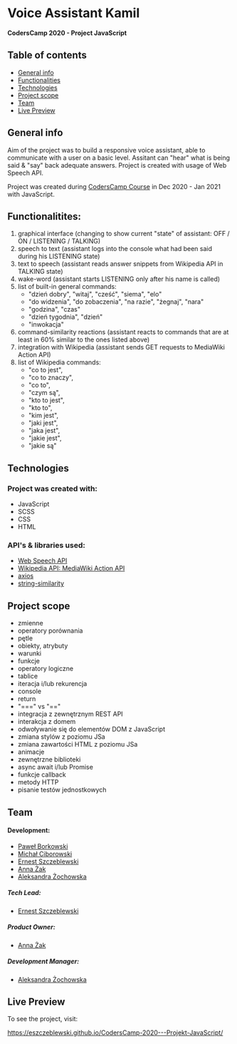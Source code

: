 # Voice Assistant Kamil
**CodersCamp 2020 - Project JavaScript** 

## Table of contents
* [General info](#general-info)
* [Functionalities](#functionalities)
* [Technologies](#technologies)
* [Project scope](#project-scope)
* [Team](#team)
* [Live Preview](#live-preview)

## General info
Aim of the project was to build a responsive voice assistant, able to communicate with a user on a basic level.
Assitant can "hear" what is being said & "say" back adequate answers. Project is created with usage of Web Speech API.

Project was created during [CodersCamp Course](https://coderscamp.edu.pl) in Dec 2020 - Jan 2021 with JavaScript.

## Functionalitites:
1. graphical interface (changing to show current "state" of assistant: OFF / ON / LISTENING / TALKING)
2. speech to text (assistant logs into the console what had been said during his LISTENING state)
3. text to speech (assistant reads answer snippets from Wikipedia API in TALKING state)
4. wake-word (assistant starts LISTENING only after his name is called)
5. list of built-in general commands:
    - "dzień dobry", "witaj", "cześć", "siema", "elo"
    - "do widzenia", "do zobaczenia", "na razie", "żegnaj", "nara"
    - "godzina", "czas"
    - "dzień tygodnia", "dzień"
    - "inwokacja"
6. command-similarity reactions (assistant reacts to commands that are at least in 60% similar to the ones listed above)
7. integration with Wikipedia (assistant sends GET requests to MediaWiki Action API)
8. list of Wikipedia commands:
    - "co to jest",
    - "co to znaczy",
    - "co to",
    - "czym są",
    - "kto to jest",
    - "kto to",
    - "kim jest",
    - "jaki jest",
    - "jaka jest",
    - "jakie jest",
    - "jakie są"

## Technologies
### Project was created with:
* JavaScript
* SCSS
* CSS
* HTML

### API's & libraries used:
* [Web Speech API](https://github.com/axios/axios)
* [Wikipedia API: MediaWiki Action API](https://github.com/axios/axios)
* [axios](https://github.com/axios/axios)
* [string-similarity](https://www.npmjs.com/package/string-similarity)

## Project scope
- zmienne
- operatory porównania
- pętle
- obiekty, atrybuty
- warunki
- funkcje
- operatory logiczne
- tablice
- iteracja i/lub rekurencja
- console
- return
- "===" vs "=="
- integracja z zewnętrznym REST API
- interakcja z domem
- odwoływanie się do elementów DOM z JavaScript
- zmiana stylów z poziomu JSa
- zmiana zawartości HTML z poziomu JSa
- animacje
- zewnętrzne biblioteki
- async await i/lub Promise
- funkcje callback
- metody HTTP
- pisanie testów jednostkowych 

## Team
#### Development:
* [Paweł Borkowski](https://github.com/axios/axios)
* [Michał Ciborowski](https://github.com/axios/axios)
* [Ernest Szczeblewski](https://github.com/axios/axios)
* [Anna Żak](https://github.com/axios/axios)
* [Aleksandra Żochowska](https://github.com/axios/axios)

##### Tech Lead:
* [Ernest Szczeblewski](https://github.com/axios/axios)
##### Product Owner:
* [Anna Żak](https://github.com/axios/axios)
##### Development Manager:
* [Aleksandra Żochowska](https://github.com/axios/axios)

## Live Preview
To see the project, visit:

https://eszczeblewski.github.io/CodersCamp-2020---Projekt-JavaScript/